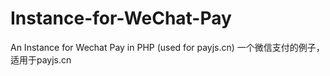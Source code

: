 # Instance-for-WeChat-Pay
An Instance for Wechat Pay in PHP (used for payjs.cn) 一个微信支付的例子，适用于payjs.cn
